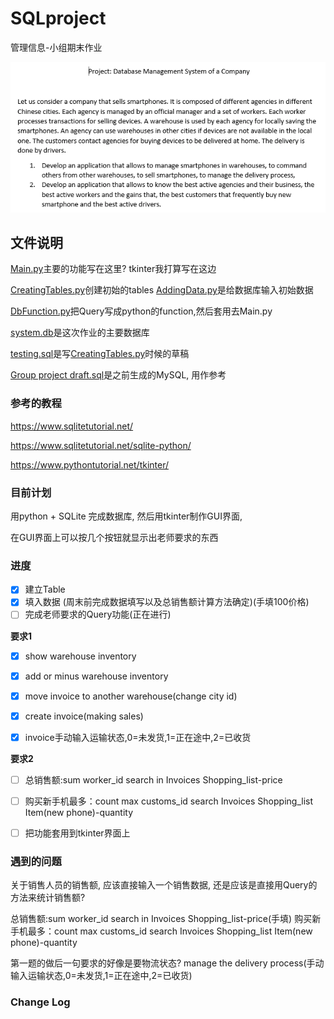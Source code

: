 # SQLproject
管理信息-小组期末作业

![picture 3](/attachment/2021-1118-120723.png)  


## 文件说明
[Main.py](Main.py)主要的功能写在这里? tkinter我打算写在这边

[CreatingTables.py](CreatingTables.py)创建初始的tables
[AddingData.py](/AddingData.py)是给数据库输入初始数据

[DbFunction.py](DbFunction.py)把Query写成python的function,然后套用去Main.py

[system.db](system.db)是这次作业的主要数据库

[testing.sql](testing.sql)是写[CreatingTables.py](CreatingTables.py)时候的草稿

[Group project draft.sql](Group%20project%20draft.sql)是之前生成的MySQL, 用作参考

### 参考的教程
https://www.sqlitetutorial.net/

https://www.sqlitetutorial.net/sqlite-python/

https://www.pythontutorial.net/tkinter/

### 目前计划

用python + SQLite 完成数据库,
然后用tkinter制作GUI界面,

在GUI界面上可以按几个按钮就显示出老师要求的东西

### 进度
- [x] 建立Table 
- [x] 填入数据 (周末前完成数据填写以及总销售额计算方法确定)(手填100价格)
- [ ] 完成老师要求的Query功能(正在进行)
    
**要求1**
  - [x] show warehouse inventory
  - [x] add or minus warehouse inventory
  - [x] move invoice to another warehouse(change city id)
  - [x] create invoice(making sales)
  - [x] invoice手动输入运输状态,0=未发货,1=正在途中,2=已收货


**要求2**
  - [ ] 总销售额:sum worker_id search in Invoices Shopping_list-price
  - [ ] 购买新手机最多：count max customs_id search Invoices Shopping_list Item(new phone)-quantity


- [ ] 把功能套用到tkinter界面上


### 遇到的问题
关于销售人员的销售额, 应该直接输入一个销售数据,
还是应该是直接用Query的方法来统计销售额?

总销售额:sum worker_id search in Invoices Shopping_list-price(手填)
购买新手机最多：count max customs_id search Invoices Shopping_list Item(new phone)-quantity

第一题的做后一句要求的好像是要物流状态?
manage the delivery process(手动输入运输状态,0=未发货,1=正在途中,2=已收货)


### Change Log
